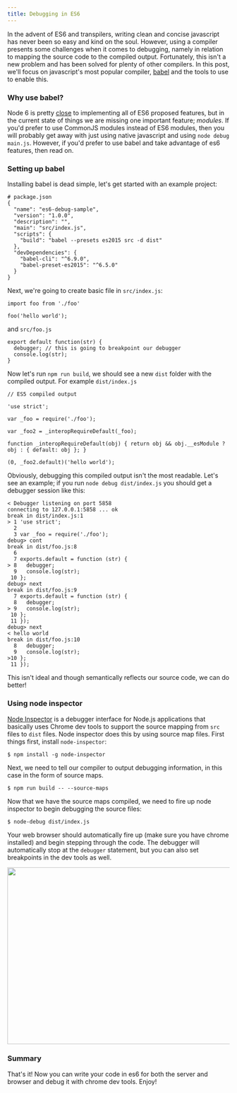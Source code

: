 ```yaml
---
title: Debugging in ES6
---
```


In the advent of ES6 and transpilers, writing clean and concise javascript has never been so easy and kind on the soul. However, using a compiler presents some challenges when it comes to debugging, namely in relation to mapping the source code to the compiled output. Fortunately, this isn't a new problem and has been solved for plenty of other compilers. In this post, we'll focus on javascript's most popular compiler, [babel](http://babel.org) and the tools to use to enable this.

### Why use babel?
Node 6 is pretty [close](http://node.green/) to implementing all of ES6 proposed features, but in the current state of things we are missing one important feature; *modules*. If you'd prefer to use CommonJS modules instead of ES6 modules, then you will probably get away with just using native javascript and using `node debug main.js`. However, if you'd prefer to use babel and take advantage of es6 features, then read on.

### Setting up babel
Installing babel is dead simple, let's get started with an example project:

```
# package.json
{
  "name": "es6-debug-sample",
  "version": "1.0.0",
  "description": "",
  "main": "src/index.js",
  "scripts": {
    "build": "babel --presets es2015 src -d dist"
  },
  "devDependencies": {
    "babel-cli": "^6.9.0",
    "babel-preset-es2015": "^6.5.0"
  }
}
```

Next, we're going to create basic file in `src/index.js`:

```
import foo from './foo'

foo('hello world');

```

and `src/foo.js`

```
export default function(str) {
  debugger; // this is going to breakpoint our debugger
  console.log(str);
}

```

Now let's run `npm run build`, we should see a new `dist` folder with the compiled output. For example `dist/index.js`

```
// ES5 compiled output

'use strict';

var _foo = require('./foo');

var _foo2 = _interopRequireDefault(_foo);

function _interopRequireDefault(obj) { return obj && obj.__esModule ? obj : { default: obj }; }

(0, _foo2.default)('hello world');

```

Obviously, debugging this compiled output isn't the most readable. Let's see an example; if you run `node debug dist/index.js` you should get a debugger session like this:

```
< Debugger listening on port 5858
connecting to 127.0.0.1:5858 ... ok
break in dist/index.js:1
> 1 'use strict';
  2
  3 var _foo = require('./foo');
debug> cont
break in dist/foo.js:8
  6
  7 exports.default = function (str) {
> 8   debugger;
  9   console.log(str);
 10 };
debug> next
break in dist/foo.js:9
  7 exports.default = function (str) {
  8   debugger;
> 9   console.log(str);
 10 };
 11 });
debug> next
< hello world
break in dist/foo.js:10
  8   debugger;
  9   console.log(str);
>10 };
 11 });

```

This isn't ideal and though semantically reflects our source code, we can do better!

### Using node inspector
[Node Inspector](https://github.com/node-inspector/node-inspector) is a debugger interface for Node.js applications that basically uses Chrome dev tools to support the source mapping from `src` files to `dist` files. Node inspector does this by using source map files. First things first, install `node-inspector`:

```
$ npm install -g node-inspector
```

Next, we need to tell our compiler to output debugging information, in this case in the form of source maps. 

```
$ npm run build -- --source-maps
```

Now that we have the source maps compiled, we need to fire up node inspector to begin debugging the source files:

```
$ node-debug dist/index.js
```

Your web browser should automatically fire up (make sure you have chrome installed) and begin stepping through the code. The debugger will automatically stop at the `debugger` statement, but you can also set breakpoints in the dev tools as well.


<center><img width="600" height="400" layout="responsive" src="/images/es6-debug.png"></img></center>

### Summary
That's it! Now you can write your code in es6 for both the server and browser and debug it with chrome dev tools. 
Enjoy!
